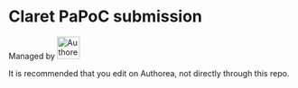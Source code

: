 # Claret PaPoC submission
Managed by <img src=https://www.authorea.com/assets/Authorea-navbar.png height=40px alt=Authorea />

It is recommended that you edit on Authorea, not directly through this repo.


